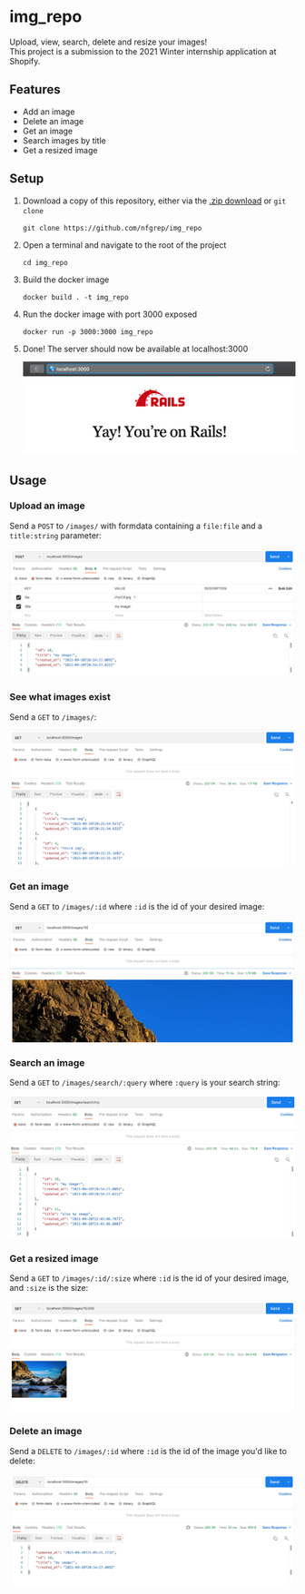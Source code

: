 # img_repo

Upload, view, search, delete and resize your images!  
This project is a submission to the 2021 Winter internship application at Shopify.

## Features

- Add an image
- Delete an image
- Get an image
- Search images by title
- Get a resized image

## Setup

1. Download a copy of this repository, either via the [.zip download](https://github.com/nfgrep/img_repo/archive/refs/heads/main.zip) or `git clone`

   ```
   git clone https://github.com/nfgrep/img_repo
   ```

2. Open a terminal and navigate to the root of the project

   ```
   cd img_repo
   ```

3. Build the docker image

   ```
   docker build . -t img_repo
   ```

4. Run the docker image with port 3000 exposed

   ```
   docker run -p 3000:3000 img_repo
   ```

5. Done! The server should now be available at localhost:3000

   ![](demo-img/first-test.png)

## Usage

### Upload an image

Send a `POST` to `/images/` with formdata containing a `file:file` and a `title:string` parameter:

![](demo-img/upload.png)

### See what images exist

Send a `GET` to `/images/`:

![](demo-img/view-all.png)

### Get an image

Send a `GET` to `/images/:id` where `:id` is the id of your desired image:

![](demo-img/view.png)

### Search an image

Send a `GET` to `/images/search/:query` where `:query` is your search string:

![](demo-img/search.png)

### Get a resized image

Send a `GET` to `/images/:id/:size` where `:id` is the id of your desired image, and `:size` is the size:

![](demo-img/resize.png)

### Delete an image

Send a `DELETE` to `/images/:id` where `:id` is the id of the image you'd like to delete:

![](demo-img/delete.png)
